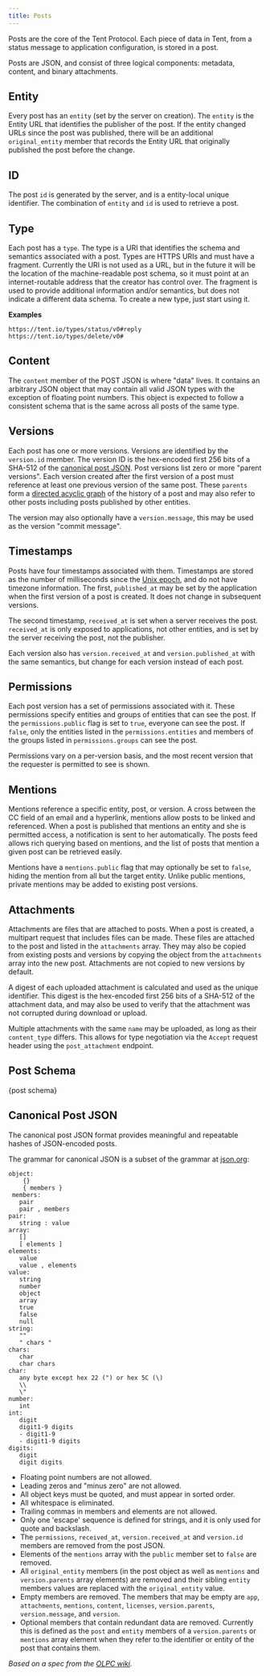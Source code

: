 ```yaml
---
title: Posts
---
```


Posts are the core of the Tent Protocol. Each piece of data in Tent, from
a status message to application configuration, is stored in a post.

Posts are JSON, and consist of three logical components: metadata, content, and
binary attachments.

## Entity

Every post has an `entity` (set by the server on creation). The `entity` is the
Entity URL that identifies the publisher of the post. If the entity changed URLs
since the post was published, there will be an additional `original_entity`
member that records the Entity URL that originally published the post before the
change.

## ID

The post `id` is generated by the server, and is a entity-local unique
identifier. The combination of `entity` and `id` is used to retrieve a post.

## Type

Each post has a `type`. The type is a URI that identifies the schema and
semantics associated with a post. Types are HTTPS URIs and must have
a fragment. Currently the URI is not used as a URL, but in the future it will be
the location of the machine-readable post schema, so it must point at an
internet-routable address that the creator has control over. The fragment is
used to provide additional information and/or semantics, but does not indicate
a different data schema. To create a new type, just start using it.

**Examples**

```text
https://tent.io/types/status/v0#reply
https://tent.io/types/delete/v0#
```

## Content

The `content` member of the POST JSON is where "data" lives. It contains an
arbitrary JSON object that may contain all valid JSON types with the exception
of floating point numbers. This object is expected to follow a consistent schema
that is the same across all posts of the same type.

## Versions

Each post has one or more versions. Versions are identified by the `version.id`
member. The version ID is the hex-encoded first 256 bits of a SHA-512 of the
[canonical post JSON](#canonical-post-json). Post versions list zero or more
"parent versions". Each version created after the first version of a post must
reference at least one previous version of the same post. These `parents` form
a [directed acyclic graph](https://en.wikipedia.org/wiki/Directed_acyclic_graph)
of the history of a post and may also refer to other posts including posts
published by other entities.

The version may also optionally have a `version.message`, this may be used as the
version "commit message".


## Timestamps

Posts have four timestamps associated with them. Timestamps are stored as the
number of milliseconds since the [Unix
epoch](https://en.wikipedia.org/wiki/Unix_time), and do not have timezone
information. The first, `published_at` may be set by the application when the
first version of a post is created. It does not change in subsequent versions.

The second timestamp, `received_at` is set when a server receives the post.
`received_at` is only exposed to applications, not other entities, and is set by
the server receiving the post, not the publisher.

Each version also has `version.received_at` and `version.published_at` with the
same semantics, but change for each version instead of each post.

## Permissions

Each post version has a set of permissions associated with it. These permissions
specify entities and groups of entities that can see the post. If the
`permissions.public` flag is set to `true`, everyone can see the post. If
`false`, only the entities listed in the `permissions.entities` and members of
the groups listed in `permissions.groups` can see the post.

Permissions vary on a per-version basis, and the most recent version that the
requester is permitted to see is shown.

## Mentions

Mentions reference a specific entity, post, or version. A cross between the CC
field of an email and a hyperlink, mentions allow posts to be linked and
referenced. When a post is published that mentions an entity and she is
permitted access, a notification is sent to her automatically. The posts feed
allows rich querying based on mentions, and the list of posts that mention
a given post can be retrieved easily.

Mentions have a `mentions.public` flag that may optionally be set to `false`,
hiding the mention from all but the target entity. Unlike public mentions,
private mentions may be added to existing post versions.

## Attachments

Attachments are files that are attached to posts. When a post is created,
a multipart request that includes files can be made. These files are attached to
the post and listed in the `attachments` array. They may also be copied from
existing posts and versions by copying the object from the `attachments` array
into the new post. Attachments are not copied to new versions by default.

A digest of each uploaded attachment is calculated and used as the unique
identifier. This digest is the hex-encoded first 256 bits of a SHA-512 of the
attachment data, and may also be used to verify that the attachment was not
corrupted during download or upload.

Multiple attachments with the same `name` may be uploaded, as long as their
`content_type` differs. This allows for type negotiation via the `Accept`
request header using the `post_attachment` endpoint.

## Post Schema

{post schema}

## Canonical Post JSON

The canonical post JSON format provides meaningful and repeatable hashes of
JSON-encoded posts.

The grammar for canonical JSON is a subset of the grammar at
[json.org](http://json.org/):

```text
object:
    {}
    { members }
 members:
   pair
   pair , members
pair:
   string : value
array:
   []
   [ elements ]
elements:
   value
   value , elements
value:
   string
   number
   object
   array
   true
   false
   null
string:
   ""
   " chars "
chars:
   char
   char chars
char:
   any byte except hex 22 (") or hex 5C (\)
   \\
   \"
number:
   int
int:
   digit
   digit1-9 digits
   - digit1-9
   - digit1-9 digits
digits:
   digit
   digit digits
```

- Floating point numbers are not allowed.
- Leading zeros and "minus zero" are not allowed.
- All object keys must be quoted, and must appear in sorted order.
- All whitespace is eliminated.
- Trailing commas in members and elements are not allowed.
- Only one 'escape' sequence is defined for strings, and it is only used for
  quote and backslash.
- The `permissions`, `received_at`, `version.received_at` and `version.id`
  members are removed from the post JSON.
- Elements of the `mentions` array with the `public` member set to `false` are
  removed.
- All `original_entity` members (in the post object as well as `mentions` and
  `version.parents` array elements) are removed and their sibling `entity`
  members values are replaced with the `original_entity` value.
- Empty members are removed. The members that may be empty are `app`,
  `attachments`, `mentions`, `content`, `licenses`, `version.parents`,
  `version.message`, and `version`.
- Optional members that contain redundant data are removed. Currently this is
  defined as the `post` and `entity` members of a `version.parents` or
  `mentions` array element when they refer to the identifier or entity of the
  post that contains them.

*Based on a spec from the [OLPC wiki](http://wiki.laptop.org/go/Canonical_JSON).*
